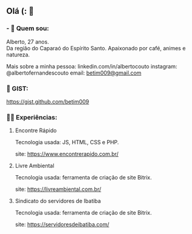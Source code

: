## Olá (: 👋

### - 💬 Quem sou:
  Alberto, 27 anos.   
  Da região do Caparaó do Espírito Santo. 
  Apaixonado por café, animes e natureza. 
  
  Mais sobre a minha pessoa: linkedin.com/in/albertocouto
  instagram: @albertofernandescouto
  email: betim009@gmail.com
 
### :eyes: GIST: 
  https://gist.github.com/betim009
  
  
  
### :technologist: Experiências:
 1. Encontre Rápido
 
    Tecnologia usada: JS, HTML, CSS e PHP. 
    
    site: https://www.encontrerapido.com.br/
    
 2. Livre Ambiental 
 
    Tecnologia usada: ferramenta de criação de site Bitrix. 
    
    site: https://livreambiental.com.br/
    
 3. Sindicato do servidores de Ibatiba
 
    Tecnologia usada: ferramenta de criação de site Bitrix. 
    
    site: https://servidoresdeibatiba.com/


